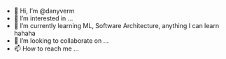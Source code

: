 - 👋 Hi, I’m @danyverm
- 👀 I’m interested in ...
- 🌱 I’m currently learning ML, Software Architecture, anything I can learn hahaha
- 💞️ I’m looking to collaborate on ...
- 📫 How to reach me ...

<!---
danyverm/danyverm is a ✨ special ✨ repository because its `README.md` (this file) appears on your GitHub profile.
You can click the Preview link to take a look at your changes.
--->
